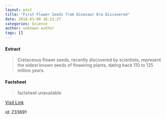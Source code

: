 ```yaml
---
layout: post
title: "First Flower Seeds from Dinosaur Era Discovered"
date: 2016-01-08 16:12:27
categories: Science
author: unknown author
tags: []
---
```



#### Extract
>Cretaceous flower seeds, recently discovered by scientists, represent the oldest known seeds of flowering plants, dating back 110 to 125 million years. 

#### Factsheet
>factsheet unavailable

[Visit Link](http://www.livescience.com/53309-cretaceous-flower-seeds-found.html)

id:  233691
